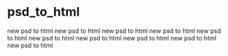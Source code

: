 # psd_to_html
new psd to html
new psd to html
new psd to html
new psd to html
new psd to html
new psd to html
new psd to html
new psd to html
new psd to html
new psd to html
